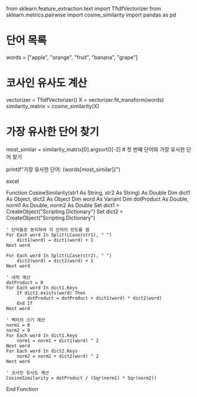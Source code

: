 from sklearn.feature_extraction.text import TfidfVectorizer
from sklearn.metrics.pairwise import cosine_similarity
import pandas as pd

# 단어 목록
words = ["apple", "orange", "fruit", "banana", "grape"]

# 코사인 유사도 계산
vectorizer = TfidfVectorizer()
X = vectorizer.fit_transform(words)
similarity_matrix = cosine_similarity(X)

# 가장 유사한 단어 찾기
most_similar = similarity_matrix[0].argsort()[-2]  # 첫 번째 단어와 가장 유사한 단어 찾기

print(f"가장 유사한 단어: {words[most_similar]}")



excel

Function CosineSimilarity(str1 As String, str2 As String) As Double
    Dim dict1 As Object, dict2 As Object
    Dim word As Variant
    Dim dotProduct As Double, norm1 As Double, norm2 As Double
    Set dict1 = CreateObject("Scripting.Dictionary")
    Set dict2 = CreateObject("Scripting.Dictionary")

    ' 단어들로 분리하여 각 단어의 빈도를 셈
    For Each word In Split(LCase(str1), " ")
        dict1(word) = dict1(word) + 1
    Next word

    For Each word In Split(LCase(str2), " ")
        dict2(word) = dict2(word) + 1
    Next word

    ' 내적 계산
    dotProduct = 0
    For Each word In dict1.Keys
        If dict2.exists(word) Then
            dotProduct = dotProduct + dict1(word) * dict2(word)
        End If
    Next word

    ' 벡터의 크기 계산
    norm1 = 0
    norm2 = 0
    For Each word In dict1.Keys
        norm1 = norm1 + dict1(word) ^ 2
    Next word
    For Each word In dict2.Keys
        norm2 = norm2 + dict2(word) ^ 2
    Next word

    ' 코사인 유사도 계산
    CosineSimilarity = dotProduct / (Sqr(norm1) * Sqr(norm2))
End Function

